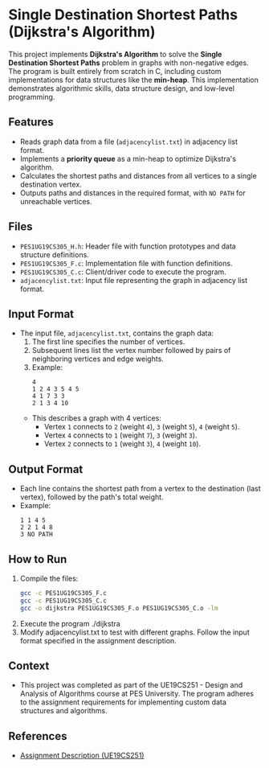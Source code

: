 # Single Destination Shortest Paths (Dijkstra's Algorithm)

This project implements **Dijkstra's Algorithm** to solve the **Single Destination Shortest Paths** problem in graphs with non-negative edges. The program is built entirely from scratch in C, including custom implementations for data structures like the **min-heap**. This implementation demonstrates algorithmic skills, data structure design, and low-level programming.

## Features
- Reads graph data from a file (`adjacencylist.txt`) in adjacency list format.
- Implements a **priority queue** as a min-heap to optimize Dijkstra's algorithm.
- Calculates the shortest paths and distances from all vertices to a single destination vertex.
- Outputs paths and distances in the required format, with `NO PATH` for unreachable vertices.

## Files
- `PES1UG19CS305_H.h`: Header file with function prototypes and data structure definitions.
- `PES1UG19CS305_F.c`: Implementation file with function definitions.
- `PES1UG19CS305_C.c`: Client/driver code to execute the program.
- `adjacencylist.txt`: Input file representing the graph in adjacency list format.

## Input Format
- The input file, `adjacencylist.txt`, contains the graph data:
  1. The first line specifies the number of vertices.
  2. Subsequent lines list the vertex number followed by pairs of neighboring vertices and edge weights.
  3. Example:
     ```plaintext
     4
     1 2 4 3 5 4 5
     4 1 7 3 3
     2 1 3 4 10
     ```
  - This describes a graph with 4 vertices:
    - Vertex `1` connects to `2` (weight `4`), `3` (weight `5`), `4` (weight `5`).
    - Vertex `4` connects to `1` (weight `7`), `3` (weight `3`).
    - Vertex `2` connects to `1` (weight `3`), `4` (weight `10`).

## Output Format
- Each line contains the shortest path from a vertex to the destination (last vertex), followed by the path's total weight.
- Example:
  ```plaintext
  1 1 4 5
  2 2 1 4 8
  3 NO PATH
  ```

## How to Run
1. Compile the files:
   ```bash
   gcc -c PES1UG19CS305_F.c
   gcc -c PES1UG19CS305_C.c
   gcc -o dijkstra PES1UG19CS305_F.o PES1UG19CS305_C.o -lm
   ```
2. Execute the program
    ./dijkstra
3. Modify adjacencylist.txt to test with different graphs. Follow the input format specified in the assignment description.

## Context
- This project was completed as part of the UE19CS251 - Design and Analysis of Algorithms course at PES University. The program adheres to the assignment requirements for implementing custom data structures and algorithms.

## References
- [Assignment Description (UE19CS251)](UE19CS251_DAA_Assignment_II.pdf)